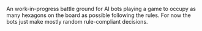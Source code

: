 An work-in-progress battle ground for AI bots playing a game to occupy as many hexagons on the board as possible following the rules. For now the bots just make mostly random rule-compliant decisions.
